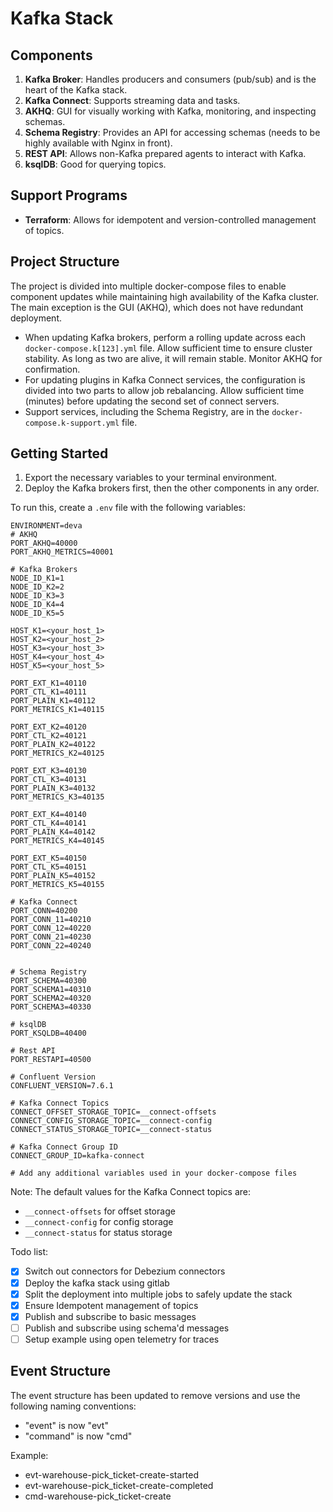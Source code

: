 # Kafka Stack

## Components

1. **Kafka Broker**: Handles producers and consumers (pub/sub) and is the heart of the Kafka stack.
2. **Kafka Connect**: Supports streaming data and tasks.
3. **AKHQ**: GUI for visually working with Kafka, monitoring, and inspecting schemas.
4. **Schema Registry**: Provides an API for accessing schemas (needs to be highly available with Nginx in front).
5. **REST API**: Allows non-Kafka prepared agents to interact with Kafka.
6. **ksqlDB**: Good for querying topics.

## Support Programs

- **Terraform**: Allows for idempotent and version-controlled management of topics.

## Project Structure

The project is divided into multiple docker-compose files to enable component updates while maintaining high availability of the Kafka cluster. The main exception is the GUI (AKHQ), which does not have redundant deployment.

- When updating Kafka brokers, perform a rolling update across each `docker-compose.k[123].yml` file. Allow sufficient time to ensure cluster stability. As long as two are alive, it will remain stable. Monitor AKHQ for confirmation.
- For updating plugins in Kafka Connect services, the configuration is divided into two parts to allow job rebalancing. Allow sufficient time (minutes) before updating the second set of connect servers.
- Support services, including the Schema Registry, are in the `docker-compose.k-support.yml` file.

## Getting Started

1. Export the necessary variables to your terminal environment.
2. Deploy the Kafka brokers first, then the other components in any order.

To run this, create a `.env` file with the following variables:

```properties
ENVIRONMENT=deva
# AKHQ
PORT_AKHQ=40000
PORT_AKHQ_METRICS=40001

# Kafka Brokers
NODE_ID_K1=1
NODE_ID_K2=2
NODE_ID_K3=3
NODE_ID_K4=4
NODE_ID_K5=5

HOST_K1=<your_host_1>
HOST_K2=<your_host_2>
HOST_K3=<your_host_3>
HOST_K4=<your_host_4>
HOST_K5=<your_host_5>

PORT_EXT_K1=40110
PORT_CTL_K1=40111
PORT_PLAIN_K1=40112
PORT_METRICS_K1=40115

PORT_EXT_K2=40120
PORT_CTL_K2=40121
PORT_PLAIN_K2=40122
PORT_METRICS_K2=40125

PORT_EXT_K3=40130
PORT_CTL_K3=40131
PORT_PLAIN_K3=40132
PORT_METRICS_K3=40135

PORT_EXT_K4=40140
PORT_CTL_K4=40141
PORT_PLAIN_K4=40142
PORT_METRICS_K4=40145

PORT_EXT_K5=40150
PORT_CTL_K5=40151
PORT_PLAIN_K5=40152
PORT_METRICS_K5=40155

# Kafka Connect
PORT_CONN=40200
PORT_CONN_11=40210
PORT_CONN_12=40220
PORT_CONN_21=40230
PORT_CONN_22=40240


# Schema Registry
PORT_SCHEMA=40300
PORT_SCHEMA1=40310
PORT_SCHEMA2=40320
PORT_SCHEMA3=40330

# ksqlDB
PORT_KSQLDB=40400

# Rest API
PORT_RESTAPI=40500

# Confluent Version
CONFLUENT_VERSION=7.6.1

# Kafka Connect Topics
CONNECT_OFFSET_STORAGE_TOPIC=__connect-offsets
CONNECT_CONFIG_STORAGE_TOPIC=__connect-config
CONNECT_STATUS_STORAGE_TOPIC=__connect-status

# Kafka Connect Group ID
CONNECT_GROUP_ID=kafka-connect

# Add any additional variables used in your docker-compose files
```

Note: The default values for the Kafka Connect topics are:
- `__connect-offsets` for offset storage
- `__connect-config` for config storage
- `__connect-status` for status storage


Todo list:
* [x] Switch out connectors for Debezium connectors
* [x] Deploy the kafka stack using gitlab
* [x] Split the deployment into multiple jobs to safely update the stack
* [x] Ensure Idempotent management of topics
* [x] Publish and subscribe to basic messages
* [ ] Publish and subscribe using schema'd messages
* [ ] Setup example using open telemetry for traces

## Event Structure

The event structure has been updated to remove versions and use the following naming conventions:
- "event" is now "evt"
- "command" is now "cmd"

Example:
- evt-warehouse-pick_ticket-create-started
- evt-warehouse-pick_ticket-create-completed
- cmd-warehouse-pick_ticket-create
